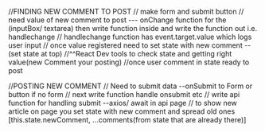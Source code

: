 //FINDING NEW COMMENT TO POST
// make form and submit button
// need value of new comment to post --- onChange function for the (inputBox/ textarea) then write function inside and write the function out i.e. handlechange
// handlechange function has event.target.value which logs user input
// once value registered need to set state with new comment --(set state at top)
//^^React Dev tools to check state and getting right value(new Comment your posting)
//once user comment in state ready to post

//POSTING NEW COMMENT
// Need to submit data --onSubmit to Form or button if no form
// next write function handle onsubmit etc
// write api function for handling submit --axios/ await in api page
// to show new article on page you set state with new comment and spread old ones [this.state.newComment, ...comments(from state that are already there)]
